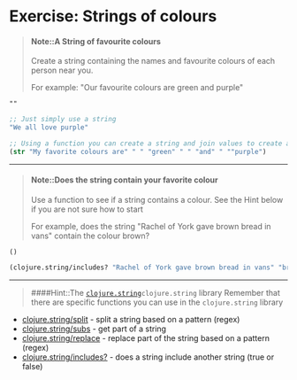 # Exercise: Strings of colours

> #### Note::A String of favourite colours
> Create a string containing the names and favourite colours of each person near you.
>
> For example: "Our favourite colours are green and purple"
```eval-clojure
""
```

<!--sec data-title="Reveal answer..." data-id="answer001" data-collapse=true ces-->

```clojure
;; Just simply use a string
"We all love purple"

;; Using a function you can create a string and join values to create a string
(str "My favorite colours are" " " "green" " " "and" " ""purple")
```

<!--endsec-->

------------------------------------------

> #### Note::Does the string contain your favorite colour
> Use a function to see if a string contains a colour.  See the Hint below if you are not sure how to start
>
> For example, does the string "Rachel of York gave brown bread in vans" contain the colour brown?
```eval-clojure
()
```

<!--sec data-title="Reveal answer..." data-id="answer002" data-collapse=true ces-->

```clojure
(clojure.string/includes? "Rachel of York gave brown bread in vans" "brown")
```
<!--endsec-->

------------------------------------------

> ####Hint::The [`clojure.string`](https://clojuredocs.org/clojure.string)`clojure.string` library
> Remember that there are specific functions you can use in the `clojure.string` library
* [clojure.string/split](https://clojuredocs.org/clojure.string/split) - split a string based on a pattern (regex)
* [clojure.string/subs](https://clojuredocs.org/clojure.core/subs) - get part of a string
* [clojure.string/replace](https://clojuredocs.org/clojure.string/replace) - replace part of the string based on a pattern (regex)
* [clojure.string/includes?](https://clojuredocs.org/clojure.string/includes_q) - does a string include another string (true or false)

